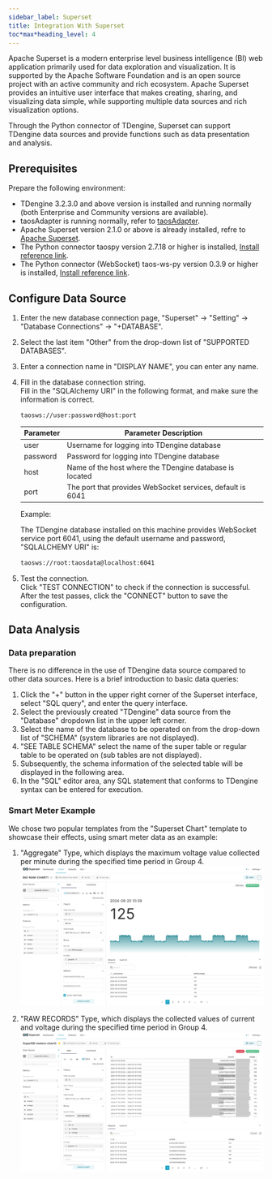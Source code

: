 ```yaml
---
sidebar_label: Superset
title: Integration With Superset
toc*max*heading_level: 4
---
```

Apache Superset is a modern enterprise level business intelligence (BI) web application primarily used for data exploration and visualization.
It is supported by the Apache Software Foundation and is an open source project with an active community and rich ecosystem.
Apache Superset provides an intuitive user interface that makes creating, sharing, and visualizing data simple, while supporting multiple data sources and rich visualization options.  

Through the Python connector of TDengine, Superset can support TDengine data sources and provide functions such as data presentation and analysis.  

## Prerequisites

Prepare the following environment:

- TDengine 3.2.3.0 and above version is installed and running normally (both Enterprise and Community versions are available).
- taosAdapter is running normally, refer to [taosAdapter](../../../tdengine-reference/components/taosadapter/).
- Apache Superset version 2.1.0 or above is already installed, refre to [Apache Superset](https://superset.apache.org/).
- The Python connector taospy version 2.7.18 or higher is installed, [Install reference link](https://pypi.org/project/taospy/).
- The Python connector (WebSocket) taos-ws-py version 0.3.9 or higher is installed, [Install reference link](https://pypi.org/project/taos-ws-py/).

## Configure Data Source

1. Enter the new database connection page, "Superset" -> "Setting" -> "Database Connections" -> "+DATABASE".

2. Select the last item "Other" from the drop-down list of "SUPPORTED DATABASES".

3. Enter a connection name in "DISPLAY NAME", you can enter any name.

4. Fill in the database connection string.  
   Fill in the "SQLAlchemy URI" in the following format, and make sure the information is correct.

   ```bash
   taosws://user:password@host:port
   ```

   | Parameter  | <center>Parameter Description</center>                      |
   |:---------- |:---------------------------------------------------------   |
   |user        | Username for logging into TDengine database                 |
   |password    | Password for logging into TDengine database                 |
   |host        | Name of the host where the TDengine database is located     |
   |port        | The port that provides WebSocket services, default is 6041  |

   Example:

   The TDengine database installed on this machine provides WebSocket service port 6041, using the default username and password, "SQLALCHEMY URI" is:

   ```bash
   taosws://root:taosdata@localhost:6041
   ```

5. Test the connection.  
   Click "TEST CONNECTION" to check if the connection is successful. After the test passes, click the "CONNECT" button to save the configuration.

## Data Analysis

### Data preparation

There is no difference in the use of TDengine data source compared to other data sources. Here is a brief introduction to basic data queries:

1. Click the "+" button in the upper right corner of the Superset interface, select "SQL query", and enter the query interface.  
2. Select the previously created "TDengine" data source from the "Database" dropdown list in the upper left corner.
3. Select the name of the database to be operated on from the drop-down list of "SCHEMA" (system libraries are not displayed).
4. "SEE TABLE SCHEMA" select the name of the super table or regular table to be operated on (sub tables are not displayed).  
5. Subsequently, the schema information of the selected table will be displayed in the following area.
6. In the "SQL" editor area, any SQL statement that conforms to TDengine syntax can be entered for execution.  

### Smart Meter Example

We chose two popular templates from the "Superset Chart" template to showcase their effects, using smart meter data as an example:

1. "Aggregate" Type, which displays the maximum voltage value collected per minute during the specified time period in Group 4.
   ![superset-demo1](./superset-demo1.webp)

2. "RAW RECORDS" Type, which displays the collected values of current and voltage during the specified time period in Group 4.  
    ![superset-demo2](./superset-demo2.webp)
